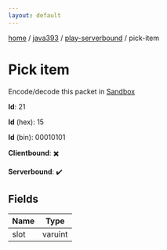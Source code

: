 ```yaml
---
layout: default
---
```


[home](/)  /  [java393](/protocol/java393)  /  [play-serverbound](/protocol/java393/play-serverbound)  /  pick-item

# Pick item

Encode/decode this packet in [Sandbox](../../../sandbox/java393#PlayServerbound.PickItem)

**Id**: 21

**Id** (hex): 15

**Id** (bin): 00010101

**Clientbound**: ✖️

**Serverbound**: ✔️

## Fields

Name | Type
---|---
slot | varuint
